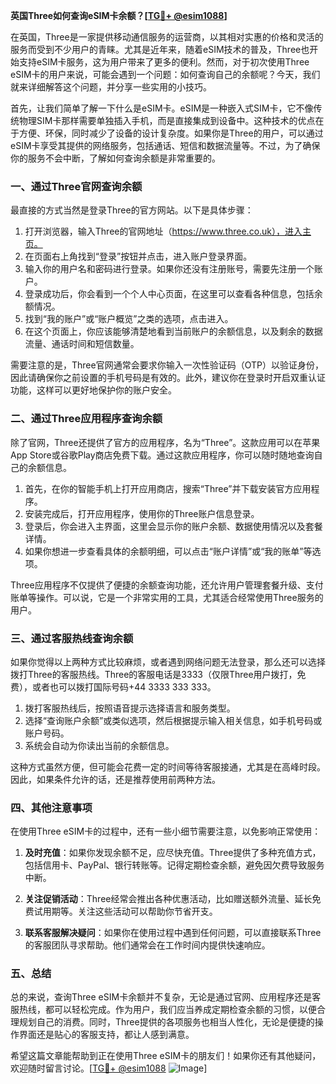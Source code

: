 **英国Three如何查询eSIM卡余额？[[TG💪+ @esim1088](https://t.me/s/esim1088)]**

在英国，Three是一家提供移动通信服务的运营商，以其相对实惠的价格和灵活的服务而受到不少用户的青睐。尤其是近年来，随着eSIM技术的普及，Three也开始支持eSIM卡服务，这为用户带来了更多的便利。然而，对于初次使用Three eSIM卡的用户来说，可能会遇到一个问题：如何查询自己的余额呢？今天，我们就来详细解答这个问题，并分享一些实用的小技巧。

首先，让我们简单了解一下什么是eSIM卡。eSIM是一种嵌入式SIM卡，它不像传统物理SIM卡那样需要单独插入手机，而是直接集成到设备中。这种技术的优点在于方便、环保，同时减少了设备的设计复杂度。如果你是Three的用户，可以通过eSIM卡享受其提供的网络服务，包括通话、短信和数据流量等。不过，为了确保你的服务不会中断，了解如何查询余额是非常重要的。

### **一、通过Three官网查询余额**

最直接的方式当然是登录Three的官方网站。以下是具体步骤：

1. 打开浏览器，输入Three的官网地址（https://www.three.co.uk），进入主页。
2. 在页面右上角找到“登录”按钮并点击，进入账户登录界面。
3. 输入你的用户名和密码进行登录。如果你还没有注册账号，需要先注册一个账户。
4. 登录成功后，你会看到一个个人中心页面，在这里可以查看各种信息，包括余额情况。
5. 找到“我的账户”或“账户概览”之类的选项，点击进入。
6. 在这个页面上，你应该能够清楚地看到当前账户的余额信息，以及剩余的数据流量、通话时间和短信数量。

需要注意的是，Three官网通常会要求你输入一次性验证码（OTP）以验证身份，因此请确保你之前设置的手机号码是有效的。此外，建议你在登录时开启双重认证功能，这样可以更好地保护你的账户安全。

### **二、通过Three应用程序查询余额**

除了官网，Three还提供了官方的应用程序，名为“Three”。这款应用可以在苹果App Store或谷歌Play商店免费下载。通过这款应用程序，你可以随时随地查询自己的余额信息。

1. 首先，在你的智能手机上打开应用商店，搜索“Three”并下载安装官方应用程序。
2. 安装完成后，打开应用程序，使用你的Three账户信息登录。
3. 登录后，你会进入主界面，这里会显示你的账户余额、数据使用情况以及套餐详情。
4. 如果你想进一步查看具体的余额明细，可以点击“账户详情”或“我的账单”等选项。

Three应用程序不仅提供了便捷的余额查询功能，还允许用户管理套餐升级、支付账单等操作。可以说，它是一个非常实用的工具，尤其适合经常使用Three服务的用户。

### **三、通过客服热线查询余额**

如果你觉得以上两种方式比较麻烦，或者遇到网络问题无法登录，那么还可以选择拨打Three的客服热线。Three的客服电话是3333（仅限Three用户拨打，免费），或者也可以拨打国际号码+44 3333 333 333。

1. 拨打客服热线后，按照语音提示选择语言和服务类型。
2. 选择“查询账户余额”或类似选项，然后根据提示输入相关信息，如手机号码或账户号码。
3. 系统会自动为你读出当前的余额信息。

这种方式虽然方便，但可能会花费一定的时间等待客服接通，尤其是在高峰时段。因此，如果条件允许的话，还是推荐使用前两种方法。

### **四、其他注意事项**

在使用Three eSIM卡的过程中，还有一些小细节需要注意，以免影响正常使用：

1. **及时充值**：如果你发现余额不足，应尽快充值。Three提供了多种充值方式，包括信用卡、PayPal、银行转账等。记得定期检查余额，避免因欠费导致服务中断。
   
2. **关注促销活动**：Three经常会推出各种优惠活动，比如赠送额外流量、延长免费试用期等。关注这些活动可以帮助你节省开支。

3. **联系客服解决疑问**：如果你在使用过程中遇到任何问题，可以直接联系Three的客服团队寻求帮助。他们通常会在工作时间内提供快速响应。

### **五、总结**

总的来说，查询Three eSIM卡余额并不复杂，无论是通过官网、应用程序还是客服热线，都可以轻松完成。作为用户，我们应当养成定期检查余额的习惯，以便合理规划自己的消费。同时，Three提供的各项服务也相当人性化，无论是便捷的操作界面还是贴心的客服支持，都让人感到满意。

希望这篇文章能帮助到正在使用Three eSIM卡的朋友们！如果你还有其他疑问，欢迎随时留言讨论。[[TG💪+ @esim1088](https://t.me/s/esim1088) ![Image](https://i.postimg.cc/4NQfJmqS/Snipaste-2025-05-13-00-14-12.png)]